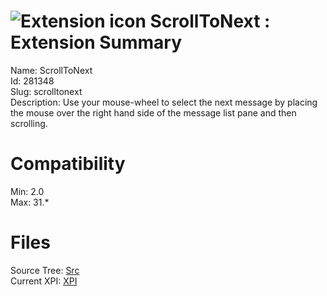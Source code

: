 # ![Extension icon](https://addons.thunderbird.net/user-media/addon_icons/281/281348-64.png?modified=1297999234) ScrollToNext : Extension Summary

Name: ScrollToNext  
Id: 281348  
Slug: scrolltonext  
Description: Use your mouse-wheel to select the next message by placing the mouse over the right hand side of the message list pane and then scrolling.
  

# Compatibility
Min: 2.0  
Max: 31.*  

# Files

Source Tree: [Src](C:/Dev/Thunderbird/ThunderKdB/xall/xOther/281348-scrolltonext/src)  
Current XPI: [XPI](C:/Dev/Thunderbird/ThunderKdB/xall/xOther/281348-scrolltonext/xpi)  



